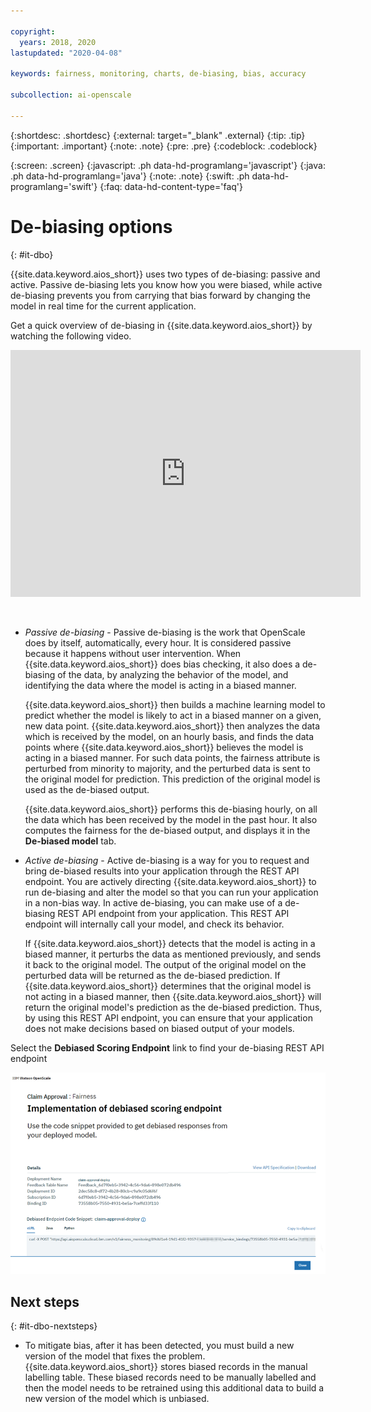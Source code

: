 ```yaml
---

copyright:
  years: 2018, 2020
lastupdated: "2020-04-08"

keywords: fairness, monitoring, charts, de-biasing, bias, accuracy

subcollection: ai-openscale

---
```


{:shortdesc: .shortdesc}
{:external: target="_blank" .external}
{:tip: .tip}
{:important: .important}
{:note: .note}
{:pre: .pre}
{:codeblock: .codeblock}

{:screen: .screen}
{:javascript: .ph data-hd-programlang='javascript'}
{:java: .ph data-hd-programlang='java'}
{:note: .note}
{:swift: .ph data-hd-programlang='swift'}
{:faq: data-hd-content-type='faq'}

# De-biasing options
{: #it-dbo}

{{site.data.keyword.aios_short}} uses two types of de-biasing: passive and active. Passive de-biasing lets you know how you were biased, while active de-biasing prevents you from carrying that bias forward by changing the model in real time for the current application.

Get a quick overview of de-biasing in {{site.data.keyword.aios_short}} by watching the following video.

<p>
  <div class="embed-responsive embed-responsive-16by9">
    <iframe class="embed-responsive-item" id="WOS-bias-vid" title="Mitigating AI Bias" type="text/html" src="https://cdnapisec.kaltura.com/p/1773841/sp/177384100/embedIframeJs/uiconf_id/39954662/partner_id/1773841?iframeembed=true&playerId=kplayer&entry_id=1_1shu3261&flashvars[streamerType]=auto" width="560" height="395" allowfullscreen webkitallowfullscreen mozAllowFullScreen allow="autoplay *; fullscreen *; encrypted-media *" frameborder="0"></iframe>
  </div>
</p>

<p>&nbsp;</p>



- *Passive de-biasing* - Passive de-biasing is the work that OpenScale does by itself, automatically, every hour. It is considered passive because it happens without user intervention. When {{site.data.keyword.aios_short}} does bias checking, it also does a de-biasing of the data, by analyzing the behavior of the model, and identifying the data where the model is acting in a biased manner.

  {{site.data.keyword.aios_short}} then builds a machine learning model to predict whether the model is likely to act in a biased manner on a given, new data point. {{site.data.keyword.aios_short}} then analyzes the data which is received by the model, on an hourly basis, and finds the data points where {{site.data.keyword.aios_short}} believes the model is acting in a biased manner. For such data points, the fairness attribute is perturbed from minority to majority, and the perturbed data is sent to the original model for prediction. This prediction of the original model is used as the de-biased output.

  {{site.data.keyword.aios_short}} performs this de-biasing hourly, on all the data which has been received by the model in the past hour. It also computes the fairness for the de-biased output, and displays it in the **De-biased model** tab.

- *Active de-biasing* - Active de-biasing is a way for you to request and bring de-biased results into your application through the REST API endpoint. You are actively directing {{site.data.keyword.aios_short}} to run de-biasing and alter the model so that you can run your application in a non-bias way. In active de-biasing, you can make use of a de-biasing REST API endpoint from your application. This REST API endpoint will internally call your model, and check its behavior.

  If {{site.data.keyword.aios_short}} detects that the model is acting in a biased manner, it perturbs the data as mentioned previously, and sends it back to the original model. The output of the original model on the perturbed data will be returned as the de-biased prediction. If {{site.data.keyword.aios_short}} determines that the original model is not acting in a biased manner, then {{site.data.keyword.aios_short}} will return the original model's prediction as the de-biased prediction. Thus, by using this REST API endpoint, you can ensure that your application does not make decisions based on biased output of your models.

Select the **Debiased Scoring Endpoint** link to find your de-biasing REST API endpoint

![Debias API endpoint details screen is displayed with the cURL example showing in the code snippet box](images/wos-insight-debias-api.png)

## Next steps
{: #it-dbo-nextsteps}

- To mitigate bias, after it has been detected, you must build a new version of the model that fixes the problem. {{site.data.keyword.aios_short}} stores biased records in the manual labelling table. These biased records need to be manually labelled and then the model needs to be retrained using this additional data to build a new version of the model which is unbiased.


